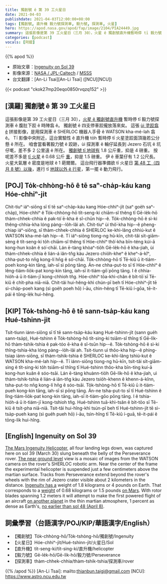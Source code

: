 ```yaml
---
title: 獨創號 ê 第 39 工火星日
date: 2021-04-03
publishdate: 2021-04-03T12:00:00+08:00
tags: [獨創號, 直升機 毅力號探測車, 毅力號, 探測車, 火星]
hero: https://apod.nasa.gov/apod/fap/image/2104/PIA24449.jpg
summary: 這張影像是第 39 工火星日（三月 30），火星 ê 獨創號直升機暫時停 tī 毅力號探測車 ê 腹肚下跤 ê 時陣翕 ê。獨創號 ê 四支停車跤攏放落來矣。
categories: [podcast]
vocals: [阿錕]
---
```


{{% apod %}}

- 原始文章：[Ingenuity on Sol 39](https://apod.nasa.gov/apod/ap210403.html)
- 影像來源：[NASA / JPL-Caltech][NASA / JPL-Caltech] / [MSSS][MSSS]
- 台文翻譯：[An-Li Tsai][An-Li Tsai] ([NCU][NCU])

{{< podcast "ckok27mp20eqo0850rvqzq152" >}}

## [漢羅] 獨創號 ê 第 39 工火星日

這張影像是第 39 工火星日（三月 30），[火星 ê 獨創號直升機][The Mars Ingenuity Helicopter] 暫時停 tī 毅力號探測車 ê 腹肚下跤 ê 時陣翕 ê。
獨創號 ê 四支停車跤攏放落來矣。
這張 [ùi 塗跤翕 ê][The near ground level] 拼接影像，是用探測車 ê SHERLOC 機器人手骨 ê WATSON kha-mé-lah 翕 ê。
Tī 影像中央附近，這台實驗性 ê 直升機 to̍h 暫時停 tī 火星塗跤面頂幾若公分懸 ê 所在。
咱會當看著毅力號 ê 跤跡，ùi 探測車 ê 輪仔延長到 Jezero 石坑 ê 坑仔墘，差不多 2 公里遠 ê 所在。
[獨創號 tī 地球有][Ingenuity has a] 1.8 公斤重，抑是 4 磅重。
按呢差不多是 [tī 火星][on Mars] ê 0.68 公斤 [重][weight]，抑是 1.5 磅重。
伊 ê 車葉仔有 1.2 公尺長。
火星大氣層 ê 密度是地球 ê 1 葩爾爾。
這台飛行器準備欲 tī 火星日 [第 48 工（四月 8 號）以後][no earlier than sol 48 (April 8)]，進行 tī [地球以外 ê 行星][on another planet]，第一擺 ê 動力飛行。

## [POJ] To̍k-chhòng-hō ê tē saⁿ-cha̍p-káu kang Hóe-chhiⁿ-ji̍t

Chit-tiuⁿ iáⁿ-siōng sī tī tē saⁿ-cha̍p-káu kang Hóe-chhiⁿ-ji̍t (saⁿ goe̍h saⁿ-cha̍p), Hóe-chhiⁿ ê To̍k-chhòng-hō ti̍t-seng-ki chiām-sî thêng tī Gē-le̍k-hō thàm-chhek-chhia ê pak-tó͘ ē-kha ê sî-chūn hip--ê.
To̍k-chhòng-hō ê sì-ki thêng-chhia-kha lóng pàng--lo̍h-lâi ah.
Chit-tiuⁿ ùi thô͘-kha hip--ê pheng-chiap iáⁿ-siōng, sī thàm-chhek-chhia ê SHERLOC ke-khì-lâng chhiú-kut ê WATSON kha-mé-lah hip--ê.
Tī iáⁿ-siōng tiong-ng hū-kīn, chit-tâi si̍t-giām-sèng ê ti̍t-seng-ki to̍h chiām-sî thêng tī Hóe-chhiⁿ thô͘-kha bīn-téng kúi-ā kong-hun koân ê só͘-chāi.
Lán ē-tàng khòaⁿ-tio̍h Gē-le̍k-hō ê kha-jiah, ùi thàm-chhek-chhia ê lián-á iân-tn̂g kàu Jezero chio̍h-kheⁿ ê kheⁿ-á-kîⁿ, chha-put-to nn̄g kong-lí hn̄g ê só͘-chāi.
To̍k-chhòng-hō tī Tē-kiû ū it-tiám-poeh kong-kin tāng, iah-sī sì pōng tāng.
Án-ne chha-put-to sī tī Hóe-chhiⁿ ê lêng-tiám-lio̍k-pat kong-kin tāng, iah-sī it-tiám-gō͘ pōng tāng.
I ê chhia-hio̍h-á ū it-tiám-jī kong-chhioh tn̂g.
Hóe-chhiⁿ tōa-khì-chân ê bi̍t-tō͘ sī Tē-kiû ê chi̍t-pha niā-niā.
Chit-tâi hui-hêng-khì chún-pī beh tī Hóe-chhiⁿ-ji̍t tē sì-cha̍p-poeh kang (sì goe̍h poeh hō) í-āu, chìn-hêng tī Tē-kiû í-gōa, tē-it-pái ê tōng-le̍k hui-hêng.

## [KIP] To̍k-tshòng-hō ê tē sann-tsa̍p-káu kang Hué-tshinn-ji̍t

Tsit-tiunn iánn-siōng sī tī tē sann-tsa̍p-káu kang Hué-tshinn-ji̍t (sann gue̍h sann-tsa̍p), Hué-tshinn ê To̍k-tshòng-hō ti̍t-sing-ki tsiām-sî thîng tī Gē-li̍k-hō thàm-tshik-tshia ê pak-tóo ē-kha ê sî-tsūn hip--ê.
To̍k-tshòng-hō ê sì-ki thîng-tshia-kha lóng pàng--lo̍h-lâi ah.
Tsit-tiunn uì thôo-kha hip--ê phing-tsiap iánn-siōng, sī thàm-tshik-tshia ê SHERLOC ke-khì-lâng tshiú-kut ê WATSON kha-mé-lah hip--ê.
Tī iánn-siōng tiong-ng hū-kīn, tsit-tâi si̍t-giām-sìng ê ti̍t-sing-ki to̍h tsiām-sî thîng tī Hué-tshinn thôo-kha bīn-tíng kuí-ā kong-hun kuân ê sóo-tsāi.
Lán ē-tàng khuànn-tio̍h Gē-li̍k-hō ê kha-jiah, uì thàm-tshik-tshia ê lián-á iân-tn̂g kàu Jezero tsio̍h-khenn ê khenn-á-kînn, tsha-put-to nn̄g kong-lí hn̄g ê sóo-tsāi.
To̍k-tshòng-hō tī Tē-kiû ū it-tiám-pueh kong-kin tāng, iah-sī sì pōng tāng.
Án-ne tsha-put-to sī tī Hué-tshinn ê lîng-tiám-lio̍k-pat kong-kin tāng, iah-sī it-tiám-gōo pōng tāng.
I ê tshia-hio̍h-á ū it-tiám-jī kong-tshioh tn̂g.
Hué-tshinn tuā-khì-tsân ê bi̍t-tōo sī Tē-kiû ê tsi̍t-pha niā-niā.
Tsit-tâi hui-hîng-khì tsún-pī beh tī Hué-tshinn-ji̍t tē sì-tsa̍p-pueh kang (sì gue̍h pueh hō) í-āu, tsìn-hîng tī Tē-kiû í-guā, tē-it-pái ê tōng-li̍k hui-hîng.




## [English] Ingenuity on Sol 39

[The Mars Ingenuity Helicopter][The Mars Ingenuity Helicopter], all four landing legs down, was captured here on sol 39 (March 30) slung beneath the belly of the Perseverance rover. [The near ground level][The near ground level] view is a mosaic of images from the WATSON camera on the rover's SHERLOC robotic arm. Near the center of the frame the experimental helicopter is suspended just a few centimeters above the martian surface. Tracks from Perseverance extend beyond the rover's wheels with the rim of Jezero crater visible about 2 kilometers in the distance. [Ingenuity has a][Ingenuity has a] weight of 1.8 kilograms or 4 pounds on Earth. That corresponds to a [weight][weight] of 0.68 kilograms or 1.5 pounds [on Mars][on Mars]. With rotor blades spanning 1.2 meters it will attempt to make the first powered flight of an aircraft [on another planet][on another planet] in the thin martian atmosphere, 1 percent as dense as Earth's, [no earlier than sol 48 (April 8)][no earlier than sol 48 (April 8)].

## 詞彙學習（台語漢字/POJ/KIP/華語漢字/English）

- 【獨創號】To̍k-chhòng-hō/To̍k-tshòng-hō/獨創號/Ingenuity
- 【火星日】Hóe-chhiⁿ-ji̍t/Hué-tshinn-ji̍t/火星日/Sol
- 【直升機】ti̍t-seng-ki/ti̍t-sing-ki/直升機/helicopter
- 【毅力號】Gē-le̍k-hō/Gē-li̍k-hō/毅力號/Perseverance
- 【探測車】thàm-chhek-chhia/thàm-tshik-tshia/探測車/rover




{{% /apod %}}
[An-Li Tsai]: mailto:thianbun.taigi@gmail.com
[NCU]: https://www.astro.ncu.edu.tw

[NASA / JPL-Caltech]: https://www.jpl.nasa.gov/missions/mars-science-laboratory-curiosity-rover-msl
[MSSS]: http://www.msss.com/

[The Mars Ingenuity Helicopter]: https://mars.nasa.gov/technology/helicopter/#helicopter
[The near ground level]: https://photojournal.jpl.nasa.gov/catalog/PIA24449
[Ingenuity has a]: https://mars.nasa.gov/technology/helicopter/#Tech-Specs
[weight]: https://www.mathsisfun.com/measure/weight-mass.html
[on Mars]: https://sciencenotes.org/how-to-calculate-weight-on-other-planets/
[on another planet]: https://mars.nasa.gov/technology/helicopter/status/288/its-cold-on-mars/
[no earlier than sol 48 (April 8)]: https://www.nasa.gov/press-release/nasa-ingenuity-mars-helicopter-prepares-for-first-flight
